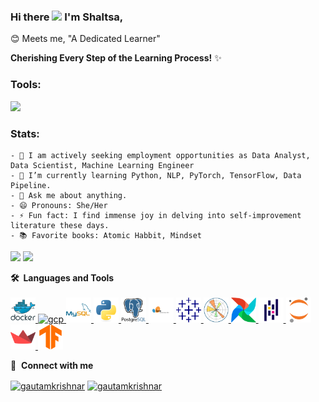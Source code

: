 ### Hi there <a href="https://www.gautamkrishnar.com/"><img src="https://media.giphy.com/media/hvRJCLFzcasrR4ia7z/giphy.gif" width="5%"></a> I'm Shaltsa,
😊 Meets me, "A Dedicated Learner" <p>
**Cherishing Every Step of the Learning Process!** ✨
### Tools:
<p>
    <img src="https://img.shields.io/badge/Text%20Editor-Visual%20Studio%20Code-blue?&logo=visual%20studio%20code&logoColor=blue" />
</p>

### Stats:
    - 🔭 I am actively seeking employment opportunities as Data Analyst, Data Scientist, Machine Learning Engineer
    - 🌱 I’m currently learning Python, NLP, PyTorch, TensorFlow, Data Pipeline.
    - 💬 Ask me about anything.
    - 😄 Pronouns: She/Her
    - ⚡ Fun fact: I find immense joy in delving into self-improvement literature these days. 
    - 📚 Favorite books: Atomic Habbit, Mindset
<p>
    <img src="https://github-readme-stats.vercel.app/api?username=shaltsanadya&hide=contribs,prs&show_icons=true&hide_border=true&title_color=000" />
    <img src="https://github-readme-stats.vercel.app/api/top-langs/?username=shaltsanadya&layout=compact" height=180 />
</p>
  <summary><b>🛠️&nbsp;&nbsp;Languages&nbsp;and&nbsp;Tools</b></summary>
  <br/> </a> <a href="https://www.docker.com/" target="_blank"> <img src="https://raw.githubusercontent.com/devicons/devicon/master/icons/docker/docker-original-wordmark.svg" alt="docker" width="40" height="40"/> </a> <a href="https://cloud.google.com" target="_blank"> <img src="https://www.vectorlogo.zone/logos/google_cloud/google_cloud-icon.svg" alt="gcp" width="40" height="40"/> <a href="https://www.mysql.com/" target="_blank"> <img src="https://raw.githubusercontent.com/devicons/devicon/master/icons/mysql/mysql-original-wordmark.svg" alt="mysql" width="40" height="40"/> </a>  <a href="https://www.python.org" target="_blank"> <img src="https://raw.githubusercontent.com/devicons/devicon/master/icons/python/python-original.svg" alt="python" width="40" height="40"/> </a> <a href="https://www.postgresql.org" target="_blank"> <img src="https://raw.githubusercontent.com/devicons/devicon/master/icons/postgresql/postgresql-original-wordmark.svg" alt="postgresql" width="40" height="40"/> </a> <a href="https://https://scikit-learn.org" target="_blank"> <img src="https://raw.githubusercontent.com/scikit-learn/scikit-learn/main/doc/logos/scikit-learn-logo.svg" alt="sklearn" width="40" height="40"/> </a> <a href="https://www.tableau.com/" target="_blank"> <img src="https://raw.githubusercontent.com/Shaltsanadya/Bootcamp_Task-2023/main/tableau.svg" alt="Tableau" width="40" height="40"/> </a> <a href="https://matplotlib.org/" target="_blank"> <img src="https://raw.githubusercontent.com/Shaltsanadya/Bootcamp_Task-2023/main/Matplotlib.svg" alt="Matplotlib" width="40" height="40"/> </a> <a href="https://airflow.apache.org/" target="_blank"> <img src="https://raw.githubusercontent.com/Shaltsanadya/Bootcamp_Task-2023/main/Apache%20Airflow.svg" alt="Apache Airflow" width="40" height="40"/> </a> <a href="https://pandas.pydata.org/" target="_blank"> <img src="https://raw.githubusercontent.com/Shaltsanadya/Bootcamp_Task-2023/main/Pandas.svg" alt="Pandas" width="40" height="40"/> </a> <a href="https://jupyter.org/" target="_blank"> <img src="https://raw.githubusercontent.com/Shaltsanadya/Bootcamp_Task-2023/main/Jupyter.svg" alt="Jupyter" width="40" height="40"/> </a> <a href="https://streamlit.io/" target="_blank"> <img src="https://raw.githubusercontent.com/Shaltsanadya/Bootcamp_Task-2023/main/Streamlit.svg" alt="Streamlit" width="40" height="40"/> </a> <a href="https://www.tensorflow.org/?hl=id" target="_blank"> <img src="https://raw.githubusercontent.com/Shaltsanadya/Bootcamp_Task-2023/main/TensorFlow.svg" alt="TensorFlow" width="40" height="40"/> </a> 




🔗 &nbsp;**Connect with me**
<p align="left">
<a href="https://linkedin.com/in/shaltsanadya" target="blank"><img align="center" src="https://raw.githubusercontent.com/rahuldkjain/github-profile-readme-generator/master/src/images/icons/Social/linked-in-alt.svg" alt="gautamkrishnar" height="30" width="40" /></a>
<a href="https://instagram.com/shaltsa_n" target="blank"><img align="center" src="https://raw.githubusercontent.com/rahuldkjain/github-profile-readme-generator/master/src/images/icons/Social/instagram.svg" alt="gautamkrishnar" height="30" width="40" /></a>


<!--
**Shaltsanadya/shaltsanadya** is a ✨ _special_ ✨ repository because its `README.md` (this file) appears on your GitHub profile.

Here are some ideas to get you started:

- 🔭 I’m currently working on ...
- 🌱 I’m currently learning ...
- 👯 I’m looking to collaborate on ...
- 🤔 I’m looking for help with ...
- 💬 Ask me about ...
- 📫 How to reach me: ...
- 😄 Pronouns: ...
- ⚡ Fun fact: ...
-->
